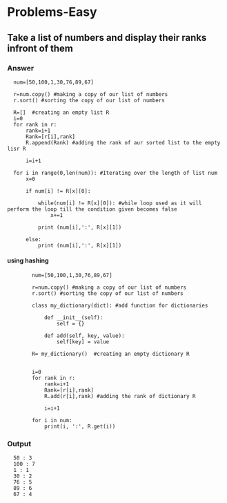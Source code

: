 # Problems-Easy
## Take a list of numbers and display their ranks infront of them

### Answer

      num=[50,100,1,30,76,89,67]

      r=num.copy() #making a copy of our list of numbers
      r.sort() #sorting the copy of our list of numbers

      R=[]  #creating an empty list R
      i=0
      for rank in r:
          rank=i+1
          Rank=[r[i],rank]
          R.append(Rank) #adding the rank of aur sorted list to the empty lisr R

          i=i+1

      for i in range(0,len(num)): #Iterating over the length of list num
          x=0

          if num[i] != R[x][0]:

              while(num[i] != R[x][0]): #while loop used as it will perform the loop till the condition given becomes false
                  x+=1

              print (num[i],':', R[x][1])

          else:
              print (num[i],':', R[x][1])
              
              
              
              
              
#### using hashing
            num=[50,100,1,30,76,89,67]

            r=num.copy() #making a copy of our list of numbers
            r.sort() #sorting the copy of our list of numbers

            class my_dictionary(dict): #add function for dictionaries

                def __init__(self): 
                    self = {} 

                def add(self, key, value): 
                    self[key] = value 

            R= my_dictionary()  #creating an empty dictionary R


            i=0
            for rank in r:
                rank=i+1
                Rank=[r[i],rank]
                R.add(r[i],rank) #adding the rank of dictionary R

                i=i+1

            for i in num:
                print(i, ':', R.get(i))

              
### Output       



      50 : 3
      100 : 7
      1 : 1
      30 : 2
      76 : 5
      89 : 6
      67 : 4
